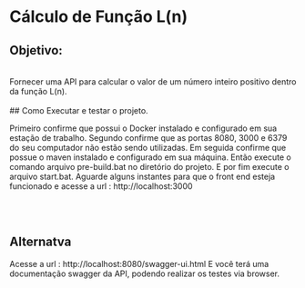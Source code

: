 # Cálculo de Função L(n)

## Objetivo:

 <br />
Fornecer uma API para calcular o valor de um número inteiro positivo dentro da função L(n).


 <br />
 <br />
## Como Executar e testar o projeto.
 <br />

Primeiro confirme que possui o Docker instalado e configurado em sua estação de trabalho.
Segundo confirme que as portas 8080, 3000 e 6379 do seu computador não estão sendo utilizadas.
Em seguida confirme que possue o maven instalado e configurado em sua máquina.
Então execute o comando arquivo pre-build.bat no diretório do projeto.
E por fim execute o arquivo start.bat.
Aguarde alguns instantes para que o front end esteja funcionado e acesse a url : http://localhost:3000
 
 <br />
 <br />

## Alternatva

Acesse a url : http://localhost:8080/swagger-ui.html
E você terá uma documentação swagger da API, podendo realizar os testes via browser.
